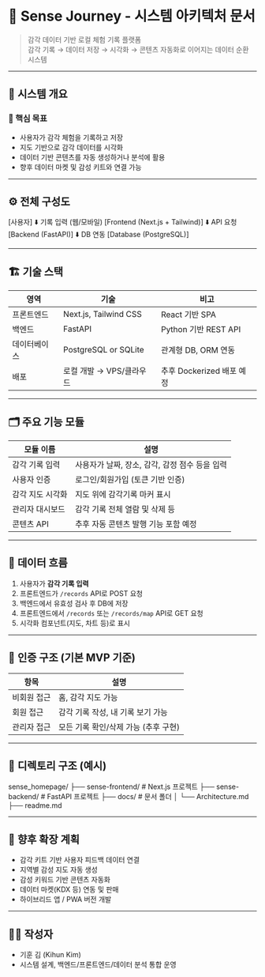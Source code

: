 
# 📐 Sense Journey - 시스템 아키텍처 문서

> 감각 데이터 기반 로컬 체험 기록 플랫폼  
> 감각 기록 → 데이터 저장 → 시각화 → 콘텐츠 자동화로 이어지는 데이터 순환 시스템

---

## 🧩 시스템 개요

### 🎯 핵심 목표
- 사용자가 감각 체험을 기록하고 저장
- 지도 기반으로 감각 데이터를 시각화
- 데이터 기반 콘텐츠를 자동 생성하거나 분석에 활용
- 향후 데이터 마켓 및 감성 키트와 연결 가능

---

## ⚙️ 전체 구성도

[사용자]
⬇️ 기록 입력 (웹/모바일)
[Frontend (Next.js + Tailwind)]
⬇️ API 요청
[Backend (FastAPI)]
⬇️ DB 연동
[Database (PostgreSQL)]


---

## 🏗️ 기술 스택

| 영역        | 기술                     | 비고                     |
|-------------|--------------------------|--------------------------|
| 프론트엔드 | Next.js, Tailwind CSS     | React 기반 SPA           |
| 백엔드     | FastAPI                   | Python 기반 REST API     |
| 데이터베이스 | PostgreSQL or SQLite      | 관계형 DB, ORM 연동       |
| 배포        | 로컬 개발 → VPS/클라우드 | 추후 Dockerized 배포 예정 |

---

## 🗂️ 주요 기능 모듈

| 모듈 이름       | 설명 |
|------------------|------|
| 감각 기록 입력     | 사용자가 날짜, 장소, 감각, 감정 점수 등을 입력 |
| 사용자 인증       | 로그인/회원가입 (토큰 기반 인증) |
| 감각 지도 시각화   | 지도 위에 감각기록 마커 표시 |
| 관리자 대시보드   | 감각 기록 전체 열람 및 삭제 등 |
| 콘텐츠 API       | 추후 자동 콘텐츠 발행 기능 포함 예정 |

---

## 🔄 데이터 흐름

1. 사용자가 **감각 기록 입력**
2. 프론트엔드가 `/records` API로 POST 요청
3. 백엔드에서 유효성 검사 후 DB에 저장
4. 프론트엔드에서 `/records` 또는 `/records/map` API로 GET 요청
5. 시각화 컴포넌트(지도, 차트 등)로 표시

---

## 🔐 인증 구조 (기본 MVP 기준)

| 항목        | 설명 |
|-------------|------|
| 비회원 접근 | 홈, 감각 지도 가능 |
| 회원 접근   | 감각 기록 작성, 내 기록 보기 가능 |
| 관리자 접근 | 모든 기록 확인/삭제 가능 (추후 구현) |

---

## 🧱 디렉토리 구조 (예시)
sense_homepage/
├── sense-frontend/ # Next.js 프로젝트
├── sense-backend/ # FastAPI 프로젝트
├── docs/ # 문서 폴더
│ └── Architecture.md
├── readme.md


---

## 📌 향후 확장 계획

- 감각 키트 기반 사용자 피드백 데이터 연결
- 지역별 감성 지도 자동 생성
- 감성 키워드 기반 콘텐츠 자동화
- 데이터 마켓(KDX 등) 연동 및 판매
- 하이브리드 앱 / PWA 버전 개발

---

## 🧑‍💻 작성자
- 기훈 김 (Kihun Kim)
- 시스템 설계, 백엔드/프론트엔드/데이터 분석 통합 운영



